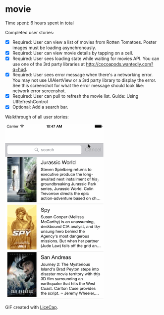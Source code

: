 # movie

Time spent: 6 hours spent in total

Completed user stories:
 * [x] Required: User can view a list of movies from Rotten Tomatoes. Poster images must be loading asynchronously.
 * [x] Required: User can view movie details by tapping on a cell.
 * [x] Required: User sees loading state while waiting for movies API. You can use one of the 3rd party libraries at http://cocoapods.wantedly.com?q=hud.
 * [x] Required: User sees error message when there's a networking error. You may not use UIAlertView or a 3rd party library to display the error. See this screenshot for what the error message should look like: network error screenshot.
 * [x] Required: User can pull to refresh the movie list. Guide: Using UIRefreshControl
 * [x] Optional: Add a search bar.

Walkthrough of all user stories:

![Video Walkthrough](movie_demo.gif)

GIF created with [LiceCap](http://www.cockos.com/licecap/).
